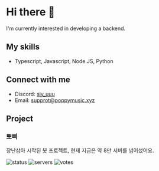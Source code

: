 # Hi there 👋

I'm currently interested in developing a backend.

## My skills

- Typescript, Javascript, Node.JS, Python

## Connect with me

- Discord: [siy_uuu](https://discord.com/users/353382954577297408)
- Email: supprot@poppymusic.xyz

## Project
### 뽀삐

장난삼아 시작된 봇 프로젝트, 현재 지금은 약 8만 서버를 넘어섰어요.

![status](https://koreanbots.dev/api/widget/bots/status/896270994740764684.svg?icon=true&scale=1) 
![servers](https://koreanbots.dev/api/widget/bots/servers/896270994740764684.svg?icon=true&scale=1) 
![votes](https://koreanbots.dev/api/widget/bots/votes/896270994740764684.svg?icon=true&scale=1)

